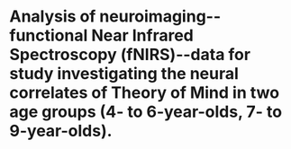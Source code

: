 # Analysis of neuroimaging--functional Near Infrared Spectroscopy (fNIRS)--data for study investigating the neural correlates of Theory of Mind in two age groups (4- to 6-year-olds, 7- to 9-year-olds).
